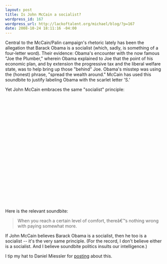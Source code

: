 ```yaml
--- 
layout: post
title: Is John McCain a socialist?
wordpress_id: 167
wordpress_url: http://lackoftalent.org/michael/blog/?p=167
date: 2008-10-24 18:11:16 -04:00
---
```

Central to the McCain/Palin campaign's rhetoric lately has been the allegation that Barack Obama is a socialist (which, sadly, is something of a four-letter word).  Their evidence: Obama's encounter with the now famous "Joe the Plumber," wherein Obama explained to Joe that the point of his economic plan, and by extension the progressive tax and the liberal welfare state, was to help bring up those "behind" Joe.  Obama's misstep was using the (honest) phrase, "spread the wealth around."  McCain has used this soundbite to justify labeling Obama with the scarlet letter 'S.'

Yet John McCain embraces the same "socialist" principle:

<object width="425" height="344"><param name="movie" value="http://www.youtube.com/v/X2JPbQOHEkY&color1=0xb1b1b1&color2=0xcfcfcf&hl=en&fs=1"></param><param name="allowFullScreen" value="true"></param><embed src="http://www.youtube.com/v/X2JPbQOHEkY&color1=0xb1b1b1&color2=0xcfcfcf&hl=en&fs=1" type="application/x-shockwave-flash" allowfullscreen="true" width="425" height="344"></embed></object>

Here is the relevant soundbite:<blockquote>When you reach a certain level of comfort, thereâ€™s nothing wrong with paying somewhat more.</blockquote>

If John McCain believes Barack Obama is a socialist, then he too is a socialist -- it's the very same principle.  (For the record, I don't believe either is a socialist.  And I believe soundbite politics insults our intelligence.)

I tip my hat to Daniel Miessler for <a href="http://dmiessler.com/blog/if-this-gets-out-mccain-is-done-period">posting</a> about this.
